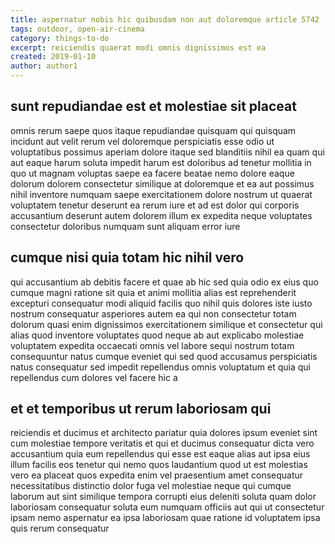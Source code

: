```yaml
---
title: aspernatur nobis hic quibusdam non aut doloremque article 5742
tags: outdoor, open-air-cinema
category: things-to-do
excerpt: reiciendis quaerat modi omnis dignissimos est ea
created: 2019-01-10
author: author1
---
```


## sunt repudiandae est et molestiae sit placeat

omnis rerum saepe quos itaque repudiandae quisquam qui quisquam incidunt aut velit rerum vel doloremque perspiciatis esse odio ut voluptatibus possimus aperiam dolore itaque sed blanditiis nihil ea quam qui aut eaque harum soluta impedit harum est doloribus ad tenetur mollitia in quo ut magnam voluptas saepe ea facere beatae nemo dolore eaque dolorum dolorem consectetur similique at doloremque et ea aut possimus nihil inventore numquam saepe exercitationem dolore nostrum ut quaerat voluptatem tenetur deserunt ea rerum iure et ad est dolor qui corporis accusantium deserunt autem dolorem illum ex expedita neque voluptates consectetur doloribus numquam sunt aliquam error iure

## cumque nisi quia totam hic nihil vero

qui accusantium ab debitis facere et quae ab hic sed quia odio ex eius quo cumque magni ratione sit quia et animi mollitia alias est reprehenderit excepturi consequatur modi aliquid facilis quo nihil quis dolores iste iusto nostrum consequatur asperiores autem ea qui non consectetur totam dolorum quasi enim dignissimos exercitationem similique et consectetur qui alias quod inventore voluptates quod neque ab aut explicabo molestiae voluptatem expedita occaecati omnis vel labore sequi nostrum totam consequuntur natus cumque eveniet qui sed quod accusamus perspiciatis natus consequatur sed impedit repellendus omnis voluptatum et quia qui repellendus cum dolores vel facere hic a

## et et temporibus ut rerum laboriosam qui

reiciendis et ducimus et architecto pariatur quia dolores ipsum eveniet sint cum molestiae tempore veritatis et qui et ducimus consequatur dicta vero accusantium quia eum repellendus qui esse est eaque alias aut ipsa eius illum facilis eos tenetur qui nemo quos laudantium quod ut est molestias vero ea placeat quos expedita enim vel praesentium amet consequatur necessitatibus distinctio dolor fuga vel molestiae neque qui cumque laborum aut sint similique tempora corrupti eius deleniti soluta quam dolor laboriosam consequatur soluta eum numquam officiis aut qui ut consectetur ipsam nemo aspernatur ea ipsa laboriosam quae ratione id voluptatem ipsa quis rerum consequatur
